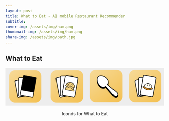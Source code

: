 ```yaml
---
layout: post
title: What to Eat - AI mobile Restaurant Recommender
subtitle: 
cover-img: /assets/img/ham.png
thumbnail-img: /assets/img/ham.png
share-img: /assets/img/path.jpg
---
```

## What to Eat 






<div align="center">
<img src="https://raw.githubusercontent.com/yuanfeng2/yuanfeng2.github.io/master/assets/img/icon.png" >
  <p>Iconds for What to Eat</p>
</div>


